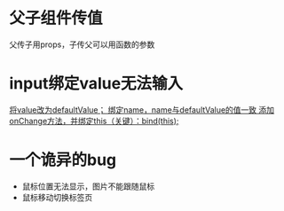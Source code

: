 # 父子组件传值
父传子用props，子传父可以用函数的参数
# input绑定value无法输入
[将value改为defaultValue；
绑定name，name与defaultValue的值一致
添加onChange方法，并绑定this（关键）：bind(this);](https://blog.csdn.net/qq_40012232/article/details/118927991)
# 一个诡异的bug
- 鼠标位置无法显示，图片不能跟随鼠标
- 鼠标移动切换标签页